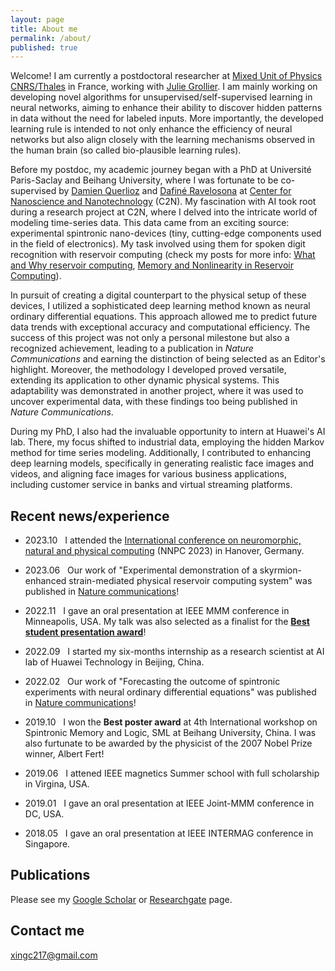 ```yaml
---
layout: page
title: About me
permalink: /about/
published: true
---
```



Welcome! I am currently a postdoctoral researcher at [Mixed Unit of Physics CNRS/Thales](https://www.cnrs-thales.fr/?lang=fr) in France, working with [Julie Grollier](https://www.neurophysics.cnrs-thales.fr/). I am mainly working on developing novel algorithms for unsupervised/self-supervised learning in neural networks, aiming to enhance their ability to discover hidden patterns in data without the need for labeled inputs. More importantly, the developed learning rule is intended to not only enhance the efficiency of neural networks but also align closely with the learning mechanisms observed in the human brain (so called bio-plausible learning rules).

Before my postdoc, my academic journey began with a PhD at Université Paris-Saclay and Beihang University, where I was fortunate to be co-supervised by [Damien Querlioz](https://sites.google.com/site/damienquerlioz) and [Dafiné Ravelosona](http://integnano.c2n.u-psud.fr/?page_id=146) at [Center for Nanoscience and Nanotechnology](https://www.c2n.universite-paris-saclay.fr/en/) (C2N). My fascination with AI took root during a research project at C2N, where I delved into the intricate world of modeling time-series data. This data came from an exciting source: experimental spintronic nano-devices (tiny, cutting-edge components used in the field of electronics). My task involved using them for spoken digit recognition with reservoir computing (check my posts for more info: [What and Why reservoir computing](https://xing-chen18.github.io/Project-What-is-and-why-Reservoir-Computing/), [Memory and Nonlinearity in Reservoir Computing](https://xing-chen18.github.io/Project-Memory-and-Nonlinearity-in-Reservoir-Computing/)). 

In pursuit of creating a digital counterpart to the physical setup of these devices, I utilized a sophisticated deep learning method known as neural ordinary differential equations. This approach allowed me to predict future data trends with exceptional accuracy and computational efficiency. The success of this project was not only a personal milestone but also a recognized achievement, leading to a publication in _Nature Communications_ and earning the distinction of being selected as an Editor's highlight. Moreover, the methodology I developed proved versatile, extending its application to other dynamic physical systems. This adaptability was demonstrated in another project, where it was used to uncover experimental data, with these findings too being published in _Nature Communications_.

During my PhD, I also had the invaluable opportunity to intern at Huawei's AI lab. There, my focus shifted to industrial data, employing the hidden Markov method for time series modeling. Additionally, I contributed to enhancing deep learning models, specifically in generating realistic face images and videos, and aligning face images for various business applications, including customer service in banks and virtual streaming platforms.

<!--
It was during my research project at C2N in France that I discovered my passion for AI, as I tackled complex problems in modeling time-series data from experimental spintronic nano-devices (tiny, cutting-edge components used in the field of electronics) for reservoir computing (a special type of AI technique, check my posts for more info: [What and Why reservoir computing](https://xing-chen18.github.io/Project-What-is-and-why-Reservoir-Computing/), [Memory and Nonlinearity in Reservoir Computing](https://xing-chen18.github.io/Project-Memory-and-Nonlinearity-in-Reservoir-Computing/)). By leveraging a deep learning technique, called neural ordinary differential equations, to create an equivalent digital system to the original physical design, I managed to make predictions on the future data with remarkable accuracy and computational efficiency, the result led to a publication in Nature communications and was selected as Editor's highlights. Beyond that, the proposed method is applicable in modeling other dynamical physics systems and we are able to successfully apply this method into another related project to model and uncover the experimental data. The research findings were also published in Nature communications.
-->

## Recent news/experience

* 2023.10 &nbsp; I attended the [International conference on neuromorphic, natural and physical computing](https://nnpc-conference.com/) (NNPC 2023) in Hanover, Germany. 

* 2023.06 &nbsp; Our work of "Experimental demonstration of a skyrmion-enhanced strain-mediated physical reservoir computing system" was published in [Nature communications](https://www.nature.com/articles/s41467-023-39207-9)!

* 2022.11 &nbsp; I gave an oral presentation at IEEE MMM conference in Minneapolis, USA. My talk was also selected as a finalist for the [**Best student presentation award**](https://2023.magnetism.org/awards/presentations-awards)!

* 2022.09 &nbsp; I started my six-months internship as a research scientist at AI lab of Huawei Technology in Beijing, China.

* 2022.02 &nbsp; Our work of "Forecasting the outcome of spintronic experiments with neural ordinary differential equations" was published in [Nature communications](https://www.nature.com/articles/s41467-022-28571-7)!

* 2019.10 &nbsp; I won the **Best poster award** at 4th International workshop on Spintronic Memory and Logic, SML at Beihang University, China. I was also furtunate to be awarded by the physicist of the 2007 Nobel Prize winner, Albert Fert!

* 2019.06 &nbsp; I attened IEEE magnetics Summer school with full scholarship in Virgina, USA.

* 2019.01 &nbsp; I gave an oral presentation at IEEE Joint-MMM conference in DC, USA. 

* 2018.05 &nbsp; I gave an oral presentation at IEEE INTERMAG conference in Singapore. 

## Publications

Please see my [Google Scholar](https://scholar.google.com/citations?user=_1rFPswAAAAJ&hl=zh-CN) or [Researchgate](https://www.researchgate.net/profile/Xing-Chen-26) page.

## Contact me

[xingc217@gmail.com](mailto:xingc217@gmail.com)
